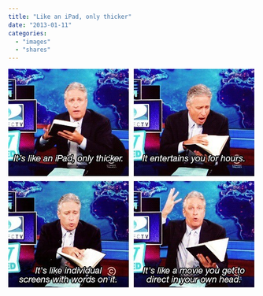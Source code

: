 ```yaml
---
title: "Like an iPad, only thicker"
date: "2013-01-11"
categories: 
  - "images"
  - "shares"
---
```


![](images/tumblr_mevwvi12qp1rsdijlo1_500.jpg)
